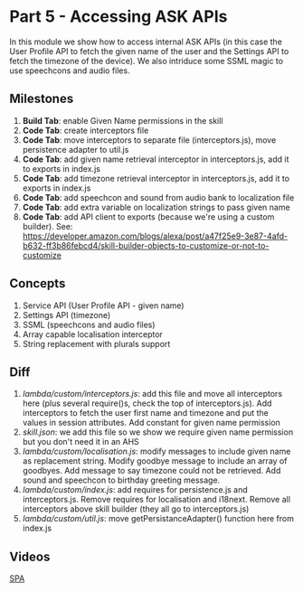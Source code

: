 # Part 5 - Accessing ASK APIs

In this module we show how to access internal ASK APIs (in this case the User Profile API to fetch the given name of the user and the Settings API to fetch the timezone of the device).
We also intriduce some SSML magic to use speechcons and audio files.

## Milestones

1. **Build Tab**: enable Given Name permissions in the skill
2. **Code Tab**: create interceptors file
3. **Code Tab**: move interceptors to separate file (interceptors.js), move persistence adapter to util.js
4. **Code Tab**: add given name retrieval interceptor in interceptors.js, add it to exports in index.js
5. **Code Tab**: add timezone retrieval interceptor in interceptors.js, add it to exports in index.js
6. **Code Tab**: add speechcon and sound from audio bank to localization file
7. **Code Tab**: add extra variable on localization strings to pass given name
8. **Code Tab**: add API client to exports (because we're using a custom builder). See: https://developer.amazon.com/blogs/alexa/post/a47f25e9-3e87-4afd-b632-ff3b86febcd4/skill-builder-objects-to-customize-or-not-to-customize

## Concepts

1. Service API (User Profile API - given name)
2. Settings API (timezone)
3. SSML (speechcons and audio files)
4. Array capable localisation interceptor
5. String replacement with plurals support

## Diff

1. *lambda/custom/interceptors.js*: add this file and move all interceptors here (plus several require()s, check the top of interceptors.js). Add interceptors to fetch the user first name and timezone and put the values in session attributes. Add constant for given name permission
2. *skill.json*: we add this file so we show we require given name permission but you don't need it in an AHS
4. *lambda/custom/localisation.js*: modify messages to include given name as replacement string. Modify goodbye message to include an array of goodbyes. Add message to say timezone could not be retrieved. Add sound and speechcon to birthday greeting message.
5. *lambda/custom/index.js*: add requires for persistence.js and interceptors.js. Remove requires for localisation and i18next. Remove all interceptors above skill builder (they all go to interceptors.js)
6. *lambda/custom/util.js*: move getPersistanceAdapter() function here from index.js

## Videos

[SPA](https://alexa.design/es_zerotohero11)
